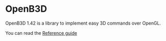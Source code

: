 # OpenB3D

OpenB3D 1.42 is a library to implement easy 3D commands over OpenGL.

You can read the [Reference guide](https://github.com/angros47/OpenB3D/blob/main/OpenB3D.md)
